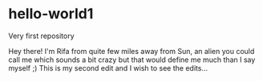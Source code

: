 # hello-world1

Very first repository

Hey there! I'm Rifa from quite few miles away from Sun, an alien you could call me which sounds a bit crazy but that would define me  much than I say myself ;)
This is my second edit and I wish to see the edits...

